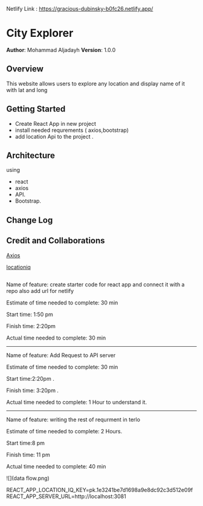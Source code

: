 Netlify Link : https://gracious-dubinsky-b0fc26.netlify.app/ 

# City Explorer

**Author**: Mohammad Aljadayh 
**Version**: 1.0.0

## Overview

This website allows users to explore any location and display name of it with lat and long 


## Getting Started
- Create React App in new project 
- install needed requrements ( axios,bootstrap)
- add location Api to the project . 

## Architecture

using 
- react 
- axios
- API.
- Bootstrap. 

## Change Log


## Credit and Collaborations

[ Axios](https://axios-http.com/docs/api_intro)

[ locationiq](https://locationiq.com/)

## 
 
Name of feature: create starter code for react app and connect it with a repo also add url for netlify  

Estimate of time needed to complete: 30 min

Start time: 1:50 pm

Finish time: 2:20pm

Actual time needed to complete: 30 min

------------------------------------------------------ 

Name of feature: Add Request to API server

Estimate of time needed to complete: 30 min

Start time:2:20pm . 

Finish time: 3:20pm . 

Actual time needed to complete: 1 Hour to understand it. 

----------------------------------------------------------------------------

Name of feature:  writing  the rest of requrment in terlo  

Estimate of time needed to complete: 2 Hours. 

Start time:8 pm

Finish time: 11 pm

Actual time needed to complete: 40 min


![](data flow.png)

REACT_APP_LOCATION_IQ_KEY=pk.1e3241be7d1698a9e8dc92c3d512e09f
REACT_APP_SERVER_URL=http://localhost:3081